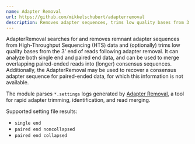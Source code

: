 ```yaml
---
name: Adapter Removal
url: https://github.com/mikkelschubert/adapterremoval
description: Removes adapter sequences, trims low quality bases from 3' ends, or merges overlapping pairs into consensus
---
```


AdapterRemoval searches for and removes remnant adapter sequences from High-Throughput Sequencing (HTS) data and (optionally) trims low quality bases from the 3' end of reads following adapter removal. It can analyze both single end and paired end data, and can be used to merge overlapping paired-ended reads into (longer) consensus sequences. Additionally, the AdapterRemoval may be used to recover a consensus adapter sequence for paired-ended data, for which this information is not available.

The module parses `*.settings` logs generated by
[Adapter Removal](https://github.com/mikkelschubert/adapterremoval),
a tool for rapid adapter trimming, identification, and read merging.

Supported setting file results:

- `single end`
- `paired end noncollapsed`
- `paired end collapsed`
